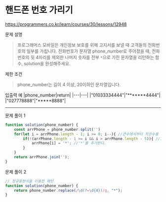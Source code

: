 # 핸드폰 번호 가리기
https://programmers.co.kr/learn/courses/30/lessons/12948

문제 설명
> 프로그래머스 모바일은 개인정보 보호를 위해 고지서를 보낼 때 고객들의 전화번호의 일부를 가립니다.
전화번호가 문자열 phone_number로 주어졌을 때, 전화번호의 뒷 4자리를 제외한 나머지 숫자를 전부 `*`으로 가린 문자열을 리턴하는 함수, solution을 완성해주세요.

제한 조건
> phone_number는 길이 4 이상, 20이하인 문자열입니다.

입출력 예
|phone_number|return|
|---|---|
|"01033334444"|"*******4444"|
|"027778888"|"*****8888"|

------------------------

문제 풀이 1
```javascript
function solution(phone_number) {
	const arrPhone = phone_number.split('')
	for(let i = arrPhone.length - 1; i >= 0; i--){ //큰수에서부터 작은수를 반복문 돌림
		if(!(arrPhone.length - 1 >= i && i > arrPhone.length - 5)){ //7자리가 true일 때만 
			arrPhone[i] = '*'; //'*'를 추가한다.
		}
	}
	return arrPhone.join('');
}
```

문제 풀이 2
```javascript
// 정규표현식을 이용한 패턴
function solution(phone_number) {
	return phone_number.replace(/\d(?=\d{4})/g, "*");
}
```